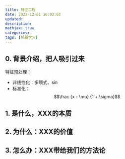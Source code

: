 ```yaml
---
title: 特征工程
date: 2022-12-01 16:03:03
updated:
description: 
mathjax: true
categories:
tags: [机器学习]
---
```


## 0. 背景介绍，把人吸引过来

特征预处理：

- 非线性化：多项式、sin
- 标准化：$$\frac {x - \mu} {1 + \sigma}$$

<!-- more -->

## 1. 是什么，XXX的本质

## 2. 为什么：XXX的价值

## 3. 怎么办：XXX带给我们的方法论
